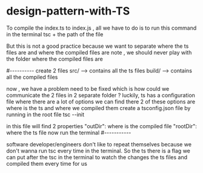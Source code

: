 # design-pattern-with-TS

To compile the index.ts to index.js , all we have to do is to run this command in the terminal
tsc + the path of the file

But this is not a good practice because we want to separate where the ts files are and
where the compiled files are
note , we should never play with the folder where the compiled files are

#----------
create 2 files
src/ --> contains all the ts files
build/ --> contains all the compiled files

now , we have a problem need to be fixed which is how could we communicate the 2 files in 2 separate folder ?
luckily, ts has a configuration file where there are a lot of options we can find there
2 of these options are where is the ts and where we compiled them
create a tsconfig.json file by running in the root file
tsc --init

in this file will find 2 properties
"outDir": where is the compiled file
"rootDir": where the ts file
now run the terminal
#-----------

software developer/engineers don't like to repeat themselves because we don't wanna run
tsc every time in the terminal. So the ts there is a flag we can put after the tsc in the terminal
to watch the changes the ts files and compiled them every time for us
